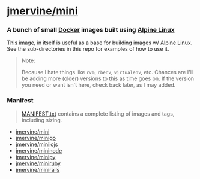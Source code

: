 # [jmervine/mini](https://registry.hub.docker.com/u/jmervine/mini)

### A bunch of small [Docker] images built using [Alpine Linux]

[This image](https://registry.hub.docker.com/u/jmervine/mini), in itself is
useful as a base for building images w/ [Alpine Linux]. See the sub-directories
in this repo for examples of how to use it.

> Note:
>
> Because I hate things like `rvm`, `rbenv`, `virtualenv`, etc. Chances are
> I'll be adding more (older) versions to this as time goes on. If the version
> you need or want isn't here, check back later, as I may added.

### Manifest

> [MANIFEST.txt](MANIFEST.txt) contains a complete listing of images and tags,
> including sizing.

* [jmervine/mini](https://registry.hub.docker.com/u/jmervine/mini)
* [jmervine/minigo](https://registry.hub.docker.com/u/jmervine/minigo)
* [jmervine/miniiojs](https://registry.hub.docker.com/u/jmervine/miniiojs)
* [jmervine/mininode](https://registry.hub.docker.com/u/jmervine/mininode)
* [jmervine/minipy](https://registry.hub.docker.com/u/jmervine/minipy)
* [jmervine/miniruby](https://registry.hub.docker.com/u/jmervine/miniruby)
* [jmervine/minirails](https://registry.hub.docker.com/u/jmervine/minirails)


[Alpine Linux]: https://www.alpinelinux.org/
[Docker]: https://www.docker.com/
